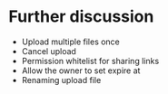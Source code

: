 # Further discussion

- Upload multiple files once
- Cancel upload
- Permission whitelist for sharing links
- Allow the owner to set expire at
- Renaming upload file
